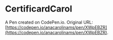 # CertificardCarol

A Pen created on CodePen.io. Original URL: [https://codepen.io/anacarolinams/pen/XWpEBZR](https://codepen.io/anacarolinams/pen/XWpEBZR).


